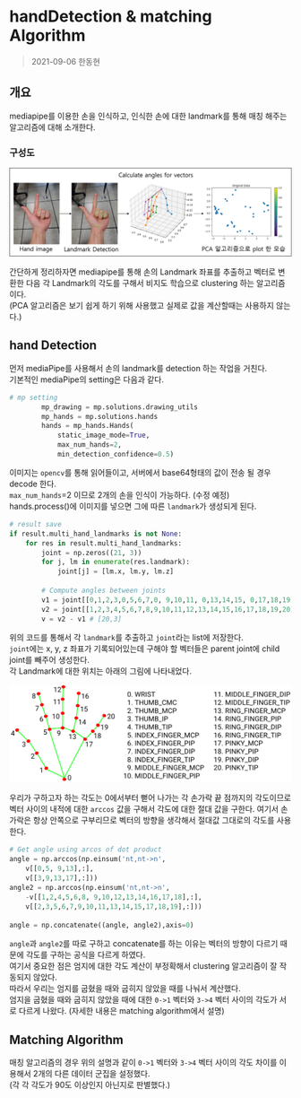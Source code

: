 # handDetection & matching Algorithm

> 2021-09-06 한동현  


## 개요  

mediapipe를 이용한 손을 인식하고, 인식한 손에 대한 landmark를 통해 매칭 해주는 알고리즘에 대해 소개한다.  


### 구성도  

<img src="img/1.png">  

간단하게 정리하자면 mediapipe를 통해 손의 Landmark 좌표를 추출하고 벡터로 변환한 다음 각 Landmark의 각도를 구해서 비지도 학습으로 clustering 하는 알고리즘이다.  
(PCA 알고리즘은 보기 쉽게 하기 위해 사용했고 실제로 값을 계산할때는 사용하지 않는다.)  


## hand Detection  

먼저 mediaPipe를 사용해서 손의 landmark를 detection 하는 작업을 거친다.  
기본적인 mediaPipe의 setting은 다음과 같다.  

``` python
# mp setting
        mp_drawing = mp.solutions.drawing_utils
        mp_hands = mp.solutions.hands
        hands = mp_hands.Hands(
            static_image_mode=True,
            max_num_hands=2,
            min_detection_confidence=0.5)
```

이미지는 `opencv`를 통해 읽어들이고, 서버에서 base64형태의 값이 전송 될 경우 decode 한다.  
`max_num_hands`=2 이므로 2개의 손을 인식이 가능하다. (수정 예정)  
hands.process()에 이미지를 넣으면 그에 따른 `landmark`가 생성되게 된다.  

``` python
# result save
if result.multi_hand_landmarks is not None:
    for res in result.multi_hand_landmarks:
        joint = np.zeros((21, 3))
        for j, lm in enumerate(res.landmark):
            joint[j] = [lm.x, lm.y, lm.z]

        # Compute angles between joints
        v1 = joint[[0,1,2,3,0,5,6,7,0, 9,10,11, 0,13,14,15, 0,17,18,19],:] # Parent joint
        v2 = joint[[1,2,3,4,5,6,7,8,9,10,11,12,13,14,15,16,17,18,19,20],:] # Child joint
        v = v2 - v1 # [20,3]
```  

위의 코드를 통해서 각 `landmark`를 추출하고 `joint`라는 list에 저장한다.  
`joint`에는 x, y, z 좌표가 기록되어있는데 구해야 할 벡터들은 parent joint에 child joint를 빼주어 생성한다.  
각 Landmark에 대한 위치는 아래의 그림에 나타내었다.  

<img src = "img/2.png">  

우리가 구하고자 하는 각도는 0에서부터 뻗어 나가는 각 손가락 끝 점까지의 각도이므로 벡터 사이의 내적에 대한 `arccos` 값을 구해서 각도에 대한 절대 값을 구한다. 여기서 손가락은 항상 안쪽으로 구부리므로 벡터의 방향을 생각해서 절대값 그대로의 각도를 사용한다.  

``` python
# Get angle using arcos of dot product
angle = np.arccos(np.einsum('nt,nt->n',
    v[[0,5, 9,13],:], 
    v[[3,9,13,17],:]))
angle2 = np.arccos(np.einsum('nt,nt->n',
    -v[[1,2,4,5,6,8, 9,10,12,13,14,16,17,18],:], 
    v[[2,3,5,6,7,9,10,11,13,14,15,17,18,19],:]))

angle = np.concatenate((angle, angle2),axis=0)
```

`angle`과 `angle2`를 따로 구하고 concatenate를 하는 이유는 벡터의 방향이 다르기 때문에 각도를 구하는 공식을 다르게 하였다.  
여기서 중요한 점은 엄지에 대한 각도 계산이 부정확해서 clustering 알고리즘이 잘 작동되지 않았다.  
따라서 우리는 엄지를 굽혔을 때와 굽히지 않았을 때를 나눠서 계산했다.  
엄지을 굽혔을 때와 굽히지 않았을 때에 대한 `0->1` 벡터와 `3->4` 벡터 사이의 각도가 서로 다르게 나왔다. (자세한 내용은 matching algorithm에서 설명)  


## Matching Algorithm  

매칭 알고리즘의 경우 위의 설명과 같이 `0->1` 벡터와 `3->4` 벡터 사이의 각도 차이를 이용해서 2개의 다른 데이터 군집을 설정했다.  
(각 각 각도가 90도 이상인지 아닌지로 판별했다.)  
